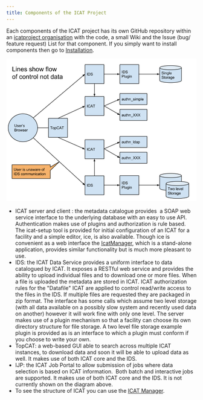```yaml
---
title: Components of the ICAT Project
---
```


Each components of the ICAT project has its own GitHub repository within
an [icatproject organisation](https://github.com/icatproject) with the
code, a small Wiki and the Issue (bug/ feature request) List for that
component. If you simply want to install components then go to
[Installation](/installation/ "Installation").

![ICAT Components](../about/ICAT-Components.png "ICAT Components")

- ICAT server and client : the metadata catalogue provides  a SOAP web
  service interface to the underlying database with an easy to use
  API. Authentication makes use of plugins and authorization is rule
  based. The icat-setup tool is provided for initial configuration of
  an ICAT for a facility and a simple editor, ice, is also available.
  Though ice is convenient as a web interface the
  [IcatManager](http://ftp.esrf.fr/pub/bliss/icatmanager/%20), which
  is a stand-alone application, provides similar functionality but is
  much more pleasant to use.
- IDS: the ICAT Data Service provides a uniform interface to data
  catalogued by ICAT. It exposes a RESTful web service and provides
  the ability to upload individual files and to download one or more
  files. When a file is uploaded the metadata are stored in ICAT. ICAT
  authorization rules for the "Datafile" ICAT are applied to control
  read/write access to the files in the IDS. If multiple files are
  requested they are packaged in zip format. The interface has some
  calls which assume two level storage (with all data available on a
  possibly slow system and recently used data on another) however it
  will work fine with only one level. The server makes use of a plugin
  mechanism so that a facility can choose its own directory structure
  for file storage. A two level file storage example plugin is
  provided as is an interface to which a plugin must conform if you
  choose to write your own.
- TopCAT: a web-based GUI able to search across multiple ICAT
  instances, to download data and soon it will be able to upload data
  as well. It makes use of both ICAT core and the IDS.
- IJP: the ICAT Job Portal to allow submission of jobs where data
  selection is based on ICAT information.  Both batch and interactive
  jobs are supported. It makes use of both ICAT core and the IDS. It
  is not currently shown on the diagram above.
- To see the structure of ICAT you can use the [ICAT
  Manager](/user-documentation/icat-manager/).
